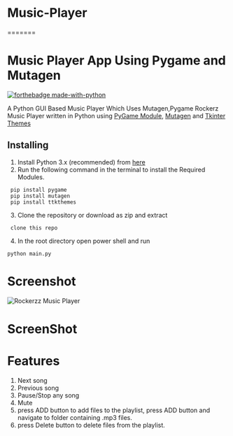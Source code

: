 # Music-Player
=======
# Music Player App Using Pygame and Mutagen


[![forthebadge made-with-python](http://ForTheBadge.com/images/badges/made-with-python.svg)](https://www.python.org/downloads/release/python-360/)


A Python GUI Based Music Player Which Uses Mutagen,Pygame 
Rockerz Music Player written in Python using [PyGame Module](https://www.pygame.org/docs/), [Mutagen](https://pypi.org/project/mutagen/) and [Tkinter Themes](https://pypi.org/project/ttkthemes/)


## Installing

1. Install Python 3.x (recommended) from [here](https://www.python.org/)
2. Run the following command in the terminal to install the Required Modules.
```
 pip install pygame
 pip install mutagen
 pip install ttkthemes
```
3. Clone the repository or download as zip and extract
 ```
  clone this repo
```
 4. In the root directory open power shell and run
 ```
 python main.py
```
# Screenshot
![Rockerzz Music Player](https://github.com/robin025/Amazing-Python-Scripts/blob/music-player-robin/Music-Player-App/assests/screenshot/Screenshot.png)


# ScreenShot


# Features
1. Next song
2. Previous song
3. Pause/Stop any song
4. Mute
5. press ADD button to add files to the playlist, press ADD button and navigate to folder containing .mp3 files.
6. press Delete button to delete files from the playlist.
